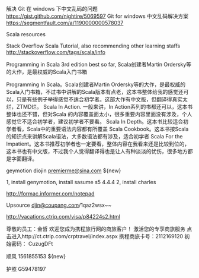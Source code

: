 解决 Git 在 windows 下中文乱码的问题
https://gist.github.com/nightire/5069597
Git for windows 中文乱码解决方案
https://segmentfault.com/a/1190000000578037

Scala resources

Stack Overflow Scala Tutorial, also recommending other learning staffs
http://stackoverflow.com/tags/scala/info

Programming in Scala 3rd edition        best so far, Scala创建者Martin Ordersky等的大作，是最权威的Scala入门书箱

Programming In Scala。Scala创建者Martin Ordersky等的大作，是最权威的Scala入门书箱，不过书中讲解的Scala版本有点老，这本书整体给我的感觉还可以，只是有些例子举得感觉不适合初学者。这部大作有中文版，但翻译得真实太烂，ZTMD烂。
Scala In Action. 一般来讲，In Action系列的书都还可以，这本书整体也还不错，但对Scala 的内容覆盖面太小，很多重要内容里面没有涉及，个人感觉它不适合初学者，建议初学者不要看。
Scala In Depth。这本书比较适合初学者看，Scala中的重要语法内容都有所覆盖
Scala Cookbook。这本书按Scala的知识点来讲解Scala语法，大多数语法都有涉及，适合初学者
Scala For the Impatient。这本书推荐初学者也一定要看，整体内容在我看来还是比较到位的，这本书也有中文版，不过我个人觉得翻译得也是让人有种淡淡的忧伤，很多地方都是字面翻译。

geymotion      diojin premierme@sina.com                            ${new}

1, install genymotion, install sasume s5 4.4.4
					2, install charles

http://formac.informer.com/notepad

Upsource
djin@coupang.com/1qaz2wsx~~


http://vacations.ctrip.com/visa/p84224s2.html


尊敬的员工：金哲
欢迎您成为携程旅行网的商旅客户！
  激活您的专享商旅服务    点击进入http://ct.ctrip.com/crptravel/index.aspx
携程商旅卡号：2112169120  初始密码： CuzugDFt  


顺风      1561855153                  ${new} 

护照      G59478197

 
